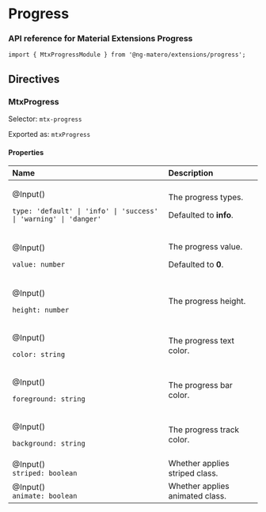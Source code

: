 # Progress

### API reference for Material Extensions Progress

`import { MtxProgressModule } from '@ng-matero/extensions/progress';`

## Directives

### MtxProgress

Selector: `mtx-progress`

Exported as: `mtxProgress`

#### **Properties**

<table>
  <thead>
    <tr>
      <th style="text-align:left"><b>Name</b>
      </th>
      <th style="text-align:left">Description</th>
    </tr>
  </thead>
  <tbody>
    <tr>
      <td style="text-align:left">
        <p>@Input()</p>
        <p><code>type: &apos;default&apos; | &apos;info&apos; | &apos;success&apos; | &apos;warning&apos; | &apos;danger&apos;</code>
        </p>
      </td>
      <td style="text-align:left">
        <p>The progress types.</p>
        <p>Defaulted to <b>info</b>.</p>
      </td>
    </tr>
    <tr>
      <td style="text-align:left">
        <p>@Input()</p>
        <p><code>value: number</code>
        </p>
      </td>
      <td style="text-align:left">
        <p>The progress value.</p>
        <p>Defaulted to <b>0</b>.</p>
      </td>
    </tr>
    <tr>
      <td style="text-align:left">
        <p>@Input()</p>
        <p><code>height: number</code>
        </p>
      </td>
      <td style="text-align:left">The progress height.</td>
    </tr>
    <tr>
      <td style="text-align:left">
        <p>@Input()</p>
        <p><code>color: string</code>
        </p>
      </td>
      <td style="text-align:left">The progress text color.</td>
    </tr>
    <tr>
      <td style="text-align:left">
        <p>@Input()</p>
        <p><code>foreground: string</code>
        </p>
      </td>
      <td style="text-align:left">The progress bar color.</td>
    </tr>
    <tr>
      <td style="text-align:left">
        <p>@Input()</p>
        <p><code>background: string</code>
        </p>
      </td>
      <td style="text-align:left">The progress track color.</td>
    </tr>
    <tr>
      <td style="text-align:left">@Input()
        <br /><code>striped: boolean</code>
      </td>
      <td style="text-align:left">Whether applies striped class.</td>
    </tr>
    <tr>
      <td style="text-align:left">@Input()
        <br /><code>animate: boolean</code>
      </td>
      <td style="text-align:left">Whether applies animated class.</td>
    </tr>
  </tbody>
</table>



